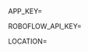 

APP_KEY=<APP KEY SIMILAR TO WHAT YOU GENERATE ON SERVER>

ROBOFLOW_API_KEY=<ROBOLOW API KEY>

LOCATION=<LOCATION WHERE CAMERA IS DEPLOYED>

